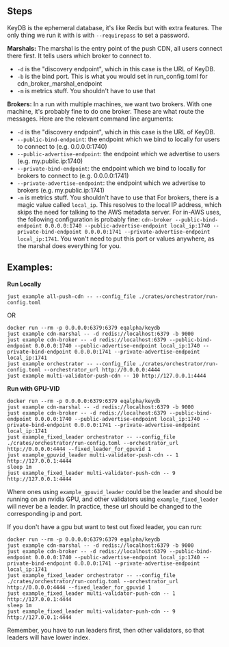 ## Steps

KeyDB is the ephemeral database, it's like Redis but with extra features. The only thing we run it with is with
`--requirepass` to set a password.

**Marshals:** The marshal is the entry point of the push CDN, all users connect there first. It tells users which broker
to connect to.

- `-d` is the "discovery endpoint", which in this case is the URL of KeyDB.
- `-b` is the bind port. This is what you would set in run_config.toml for cdn_broker_marshal_endpoint
- `-m` is metrics stuff. You shouldn't have to use that

**Brokers:** In a run with multiple machines, we want two brokers. With one machine, it's probably fine to do one
broker. These are what route the messages. Here are the relevant command line arguments:

- `-d` is the "discovery endpoint", which in this case is the URL of KeyDB.
- `--public-bind-endpoint`: the endpoint which we bind to locally for users to connect to (e.g. 0.0.0.0:1740)
- `--public-advertise-endpoint`: the endpoint which we advertise to users (e.g. my.public.ip:1740)
- `--private-bind-endpoint`: the endpoint which we bind to locally for brokers to connect to (e.g. 0.0.0.0:1741)
- `--private-advertise-endpoint`: the endpoint which we advertise to brokers (e.g. my.public.ip:1741)
- `-m` is metrics stuff. You shouldn't have to use that For brokers, there is a magic value called `local_ip`. This
  resolves to the local IP address, which skips the need for talking to the AWS metadata server. For in-AWS uses, the
  following configuration is probably fine:
  `cdn-broker --public-bind-endpoint 0.0.0.0:1740 --public-advertise-endpoint local_ip:1740 --private-bind-endpoint 0.0.0.0:1741 --private-advertise-endpoint local_ip:1741`.
  You won't need to put this port or values anywhere, as the marshal does everything for you.

## Examples:

**Run Locally**

`just example all-push-cdn -- --config_file ./crates/orchestrator/run-config.toml`

OR

```
docker run --rm -p 0.0.0.0:6379:6379 eqalpha/keydb
just example cdn-marshal -- -d redis://localhost:6379 -b 9000
just example cdn-broker -- -d redis://localhost:6379 --public-bind-endpoint 0.0.0.0:1740 --public-advertise-endpoint local_ip:1740 --private-bind-endpoint 0.0.0.0:1741 --private-advertise-endpoint local_ip:1741
just example orchestrator -- --config_file ./crates/orchestrator/run-config.toml --orchestrator_url http://0.0.0.0:4444
just example multi-validator-push-cdn -- 10 http://127.0.0.1:4444
```

**Run with GPU-VID**

```
docker run --rm -p 0.0.0.0:6379:6379 eqalpha/keydb
just example cdn-marshal -- -d redis://localhost:6379 -b 9000
just example cdn-broker -- -d redis://localhost:6379 --public-bind-endpoint 0.0.0.0:1740 --public-advertise-endpoint local_ip:1740 --private-bind-endpoint 0.0.0.0:1741 --private-advertise-endpoint local_ip:1741
just example_fixed_leader orchestrator -- --config_file ./crates/orchestrator/run-config.toml --orchestrator_url http://0.0.0.0:4444 --fixed_leader_for_gpuvid 1
just example_gpuvid_leader multi-validator-push-cdn -- 1 http://127.0.0.1:4444
sleep 1m
just example_fixed_leader multi-validator-push-cdn -- 9 http://127.0.0.1:4444
```

Where ones using `example_gpuvid_leader` could be the leader and should be running on an nvidia GPU, and other
validators using `example_fixed_leader` will never be a leader. In practice, these url should be changed to the
corresponding ip and port.

If you don't have a gpu but want to test out fixed leader, you can run:

```
docker run --rm -p 0.0.0.0:6379:6379 eqalpha/keydb
just example cdn-marshal -- -d redis://localhost:6379 -b 9000
just example cdn-broker -- -d redis://localhost:6379 --public-bind-endpoint 0.0.0.0:1740 --public-advertise-endpoint local_ip:1740 --private-bind-endpoint 0.0.0.0:1741 --private-advertise-endpoint local_ip:1741
just example_fixed_leader orchestrator -- --config_file ./crates/orchestrator/run-config.toml --orchestrator_url http://0.0.0.0:4444 --fixed_leader_for_gpuvid 1
just example_fixed_leader multi-validator-push-cdn -- 1 http://127.0.0.1:4444
sleep 1m
just example_fixed_leader multi-validator-push-cdn -- 9 http://127.0.0.1:4444
```

Remember, you have to run leaders first, then other validators, so that leaders will have lower index.
